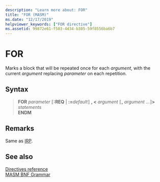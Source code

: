 ```yaml
---
description: "Learn more about: FOR"
title: "FOR (MASM)"
ms.date: "12/17/2019"
helpviewer_keywords: ["FOR directive"]
ms.assetid: 99872e61-f503-4d34-b305-59f8556ba6b7
---
```

# FOR

Marks a block that will be repeated once for each *argument*, with the current *argument* replacing *parameter* on each repetition.

## Syntax

> **FOR** *parameter* ⟦**:REQ** | __:=__*default*⟧ **, \<** _argument_ ⟦__,__ *argument* ...⟧**>**\
> *statements*\
> **ENDM**

## Remarks

Same as [IRP](irp.md).

## See also

[Directives reference](directives-reference.md)\
[MASM BNF Grammar](masm-bnf-grammar.md)
